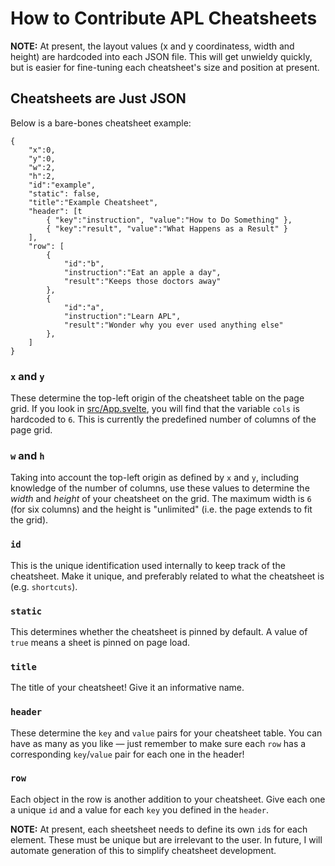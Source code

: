 # How to Contribute APL Cheatsheets

**NOTE:** At present, the layout values (x and y coordinatess, width and height) are hardcoded into each JSON file. This will get unwieldy quickly, but is easier for fine-tuning each cheatsheet's size and position at present.

## Cheatsheets are Just JSON

Below is a bare-bones cheatsheet example:

```
{
    "x":0,
    "y":0,
    "w":2,
    "h":2,
    "id":"example",
    "static": false,    
    "title":"Example Cheatsheet",
    "header": [t
        { "key":"instruction", "value":"How to Do Something" },
        { "key":"result", "value":"What Happens as a Result" }
    ],
    "row": [
        {
            "id":"b",
            "instruction":"Eat an apple a day",
            "result":"Keeps those doctors away"
        },
        {
            "id":"a",
            "instruction":"Learn APL",
            "result":"Wonder why you ever used anything else"
        },
    ]
}
```
### `x` and `y`

These determine the top-left origin of the cheatsheet table on the page grid. If you look in [src/App.svelte](../../src/App.svelte), you will find that the variable `cols` is hardcoded to `6`. This is currently the predefined number of columns of the page grid.

### `w` and `h`

Taking into account the top-left origin as defined by `x` and `y`, including knowledge of the number of columns, use these values to determine the *width* and *height* of your cheatsheet on the grid. The maximum width is `6` (for six columns) and the height is "unlimited" (i.e. the page extends to fit the grid).

### `id`

This is the unique identification used internally to keep track of the cheatsheet. Make it unique, and preferably related to what the cheatsheet is (e.g. `shortcuts`).

### `static`

This determines whether the cheatsheet is pinned by default. A value of `true` means a sheet is pinned on page load.

### `title`

The title of your cheatsheet! Give it an informative name.

### `header`

These determine the `key` and `value` pairs for your cheatsheet table. You can have as many as you like — just remember to make sure each `row` has a corresponding `key`/`value` pair for each one in the header!

### `row`

Each object in the row is another addition to your cheatsheet. Give each one a unique `id` and a value for each `key` you defined in the `header`.

**NOTE:** At present, each sheetsheet needs to define its own `id`s for each element. These must be unique but are irrelevant to the user. In future, I will automate generation of this to simplify cheatsheet development.
